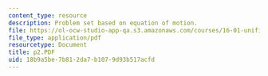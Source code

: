 ```yaml
---
content_type: resource
description: Problem set based on equation of motion.
file: https://ol-ocw-studio-app-qa.s3.amazonaws.com/courses/16-01-unified-engineering-i-ii-iii-iv-fall-2005-spring-2006/18b9a5be7b812da7b1079d93b517acfd_p2.PDF
file_type: application/pdf
resourcetype: Document
title: p2.PDF
uid: 18b9a5be-7b81-2da7-b107-9d93b517acfd
---
```

